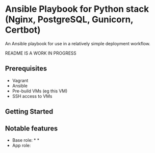 # Ansible Playbook for Python stack (Nginx, PostgreSQL, Gunicorn, Certbot)

An Ansible playbook for use in a relatively simple deployment workflow. 

README IS A WORK IN PROGRESS

## Prerequisites

* Vagrant
* Ansible
* Pre-build VMs (eg this VM)
* SSH access to VMs

## Getting Started

## Notable features

* Base role:
  * 
  * 
* App role: